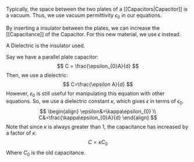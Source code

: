Typically, the space between the two plates of a [[Capacitors|Capacitor]] is a vacuum. Thus, we use vacuum permittivity $\epsilon_{0}$ in our equations. 

By inserting a insulator between the plates, we can  increase the [[Capacitance]] of the Capacitor. For this new material, we use $\epsilon$ instead.

A Dielectric is the insulator used.

Say we have a parallel plate capacitor:
$$
C = \frac{\epsilon_{0}A}{d}
$$
Then, we use a dielectric:
$$
C=\frac{\epsilon A}{d}
$$
However, $\epsilon_{0}$ is still useful for manipulating this equation with other equations. So, we use a dielectric constant $\kappa$, which gives $\epsilon$ in terms of $\epsilon_{0}$.
$$
\begin{align}
\epsilon&=\kappa\epsilon_{0} \\
C&=\frac{\kappa\epsilon_{0}A}{d}
\end{align}
$$
Note that since $\kappa$ is always greater than 1, the capacitance has increased by a factor of $\kappa$.
$$
C=\kappa C_{0}
$$
Where $C_{0}$ is the old capacitance.